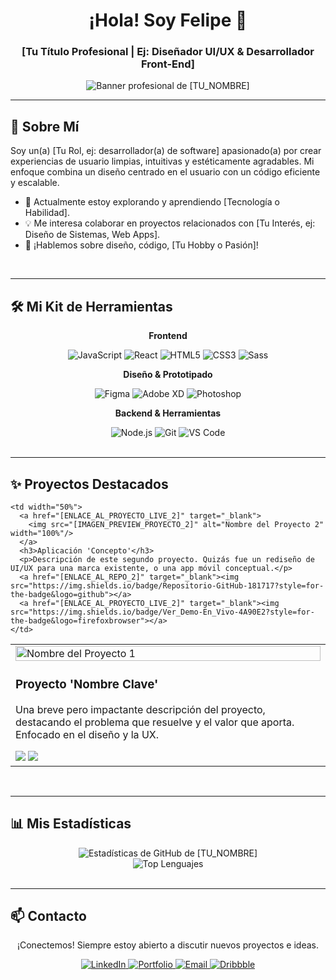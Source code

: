 <div align="center">
  
  <h1>
    ¡Hola! Soy Felipe 👋
  </h1>
  
  <h3>
    [Tu Título Profesional | Ej: Diseñador UI/UX & Desarrollador Front-End]
  </h3>
  
</div>

<p align="center">
  <img src="[ENLACE_A_IMAGEN_BANNER_ELEGANTE_1500x500]" alt="Banner profesional de [TU_NOMBRE]">
</p>

---

## 🎨 Sobre Mí

Soy un(a) [Tu Rol, ej: desarrollador(a) de software] apasionado(a) por crear experiencias de usuario limpias, intuitivas y estéticamente agradables. Mi enfoque combina un diseño centrado en el usuario con un código eficiente y escalable.

* 🌱 Actualmente estoy explorando y aprendiendo [Tecnología o Habilidad].
* 💡 Me interesa colaborar en proyectos relacionados con [Tu Interés, ej: Diseño de Sistemas, Web Apps].
* 💬 ¡Hablemos sobre diseño, código, [Tu Hobby o Pasión]!

<br>

---

## 🛠️ Mi Kit de Herramientas

<div align="center">
  <p><strong>Frontend</strong></p>
  <img src="https://img.shields.io/badge/JavaScript-F7DF1E?style=for-the-badge&logo=javascript&logoColor=black" alt="JavaScript">
  <img src="https://img.shields.io/badge/React-61DAFB?style=for-the-badge&logo=react&logoColor=black" alt="React">
  <img src="https://img.shields.io/badge/HTML5-E34F26?style=for-the-badge&logo=html5&logoColor=white" alt="HTML5">
  <img src="https://img.shields.io/badge/CSS3-1572B6?style=for-the-badge&logo=css3&logoColor=white" alt="CSS3">
  <img src="https://img.shields.io/badge/Sass-CC6699?style=for-the-badge&logo=sass&logoColor=white" alt="Sass">

  <p><strong>Diseño & Prototipado</strong></p>
  <img src="https://img.shields.io/badge/Figma-F24E1E?style=for-the-badge&logo=figma&logoColor=white" alt="Figma">
  <img src="https://img.shields.io/badge/Adobe_XD-FF61F6?style=for-the-badge&logo=adobexd&logoColor=white" alt="Adobe XD">
  <img src="https://img.shields.io/badge/Photoshop-31A8FF?style=for-the-badge&logo=adobephotoshop&logoColor=white" alt="Photoshop">

  <p><strong>Backend & Herramientas</strong></p>
  <img src="https://img.shields.io/badge/Node.js-339933?style=for-the-badge&logo=node.js&logoColor=white" alt="Node.js">
  <img src="https://img.shields.io/badge/Git-F05032?style=for-the-badge&logo=git&logoColor=white" alt="Git">
  <img src="https://img.shields.io/badge/Visual_Studio_Code-007ACC?style=for-the-badge&logo=visualstudiocode&logoColor=white" alt="VS Code">
</div>

<br>

---

## ✨ Proyectos Destacados

<table border="0" cellpadding="10" cellspacing="0" width="100%">
  <tr valign="top">
    <td width="50%">
      <a href="[ENLACE_AL_PROYECTO_LIVE_1]" target="_blank">
        <img src="[IMAGEN_PREVIEW_PROYECTO_1]" alt="Nombre del Proyecto 1" width="100%"/>
      </a>
      <h3>Proyecto 'Nombre Clave'</h3>
      <p>Una breve pero impactante descripción del proyecto, destacando el problema que resuelve y el valor que aporta. Enfocado en el diseño y la UX.</p>
      <a href="[ENLACE_AL_REPO_1]" target="_blank"><img src="https://img.shields.io/badge/Repositorio-GitHub-181717?style=for-the-badge&logo=github"></a>
      <a href="[ENLACE_AL_PROYECTO_LIVE_1]" target="_blank"><img src="https://img.shields.io/badge/Ver_Demo-En_Vivo-4A90E2?style=for-the-badge&logo=firefoxbrowser"></a>
    </td>
    
    <td width="50%">
      <a href="[ENLACE_AL_PROYECTO_LIVE_2]" target="_blank">
        <img src="[IMAGEN_PREVIEW_PROYECTO_2]" alt="Nombre del Proyecto 2" width="100%"/>
      </a>
      <h3>Aplicación 'Concepto'</h3>
      <p>Descripción de este segundo proyecto. Quizás fue un rediseño de UI/UX para una marca existente, o una app móvil conceptual.</p>
      <a href="[ENLACE_AL_REPO_2]" target="_blank"><img src="https://img.shields.io/badge/Repositorio-GitHub-181717?style=for-the-badge&logo=github"></a>
      <a href="[ENLACE_AL_PROYECTO_LIVE_2]" target="_blank"><img src="https://img.shields.io/badge/Ver_Demo-En_Vivo-4A90E2?style=for-the-badge&logo=firefoxbrowser"></a>
    </td>
  </tr>
  </table>

<br>

---

## 📊 Mis Estadísticas

<div align="center">
  <img src="https://github-readme-stats.vercel.app/api?username=[TU_USUARIO_DE_GITHUB]&show_icons=true&theme=transparent&hide_border=true&title_color=212121&icon_color=4A90E2&text_color=333" alt="Estadísticas de GitHub de [TU_NOMBRE]">
  <br>
  <img src="https://github-readme-stats.vercel.app/api/top-langs/?username=[TU_USUARIO_DE_GITHUB]&layout=compact&theme=transparent&hide_border=true&title_color=212121&text_color=333" alt="Top Lenguajes">
</div>

<br>

---

## 📫 Contacto

<div align="center">
  <p>¡Conectemos! Siempre estoy abierto a discutir nuevos proyectos e ideas.</p>
  
  <a href="https://www.linkedin.com/in/[TU_LINKEDIN_USERNAME]" target="_blank">
    <img src="https://img.shields.io/badge/LinkedIn-0077B5?style=for-the-badge&logo=linkedin&logoColor=white" alt="LinkedIn">
  </a>
  
  <a href="[TU_SITIO_WEB_O_PORTFOLIO]" target="_blank">
    <img src="https://img.shields.io/badge/Portfolio-Personal-333333?style=for-the-badge&logo=firefoxbrowser&logoColor=white" alt="Portfolio">
  </a>
  
  <a href="mailto:[TU_EMAIL@gmail.com]">
    <img src="https://img.shields.io/badge/Email-D14836?style=for-the-badge&logo=gmail&logoColor=white" alt="Email">
  </a>
  
  <a href="https://dribbble.com/[TU_USUARIO_DRIBBBLE]" target="_blank">
    <img src="https://img.shields.io/badge/Dribbble-EA4C89?style=for-the-badge&logo=dribbble&logoColor=white" alt="Dribbble">
  </a>
  
</div>

